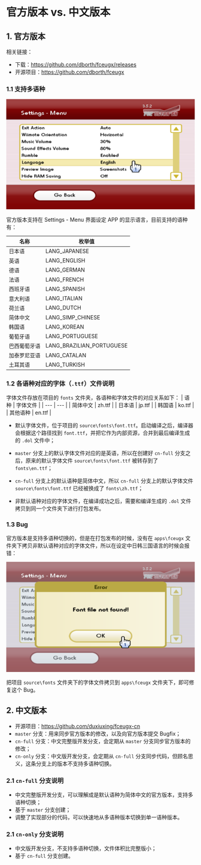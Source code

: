 # 官方版本 vs. 中文版本


## 1. 官方版本

相关链接：
- 下载：<https://github.com/dborth/fceugx/releases>
- 开源项目：<https://github.com/dborth/fceugx>

### 1.1 支持多语种

![设定语言](./set-language.png)

官方版本支持在 Settings - Menu 界面设定 APP 的显示语言，目前支持的语种有：

| 名称 | 枚举值 |
| --- | --- |
| 日本语 | LANG_JAPANESE |
| 英语 | LANG_ENGLISH |
| 德语 | LANG_GERMAN |
| 法语 | LANG_FRENCH |
| 西班牙语 | LANG_SPANISH |
| 意大利语 | LANG_ITALIAN |
| 荷兰语 | LANG_DUTCH |
| 简体中文 | LANG_SIMP_CHINESE |
| 韩国语 | LANG_KOREAN |
| 葡萄牙语 | LANG_PORTUGUESE |
| 巴西葡萄牙语 | LANG_BRAZILIAN_PORTUGUESE |
| 加泰罗尼亚语 | LANG_CATALAN |
| 土耳其语 | LANG_TURKISH |

### 1.2 各语种对应的字体（`.ttf`）文件说明

字体文件存放在项目的 `fonts` 文件夹，各语种和字体文件的对应关系如下：
| 语种 | 字体文件 |
| --- | --- |
| 简体中文 | zh.ttf |
| 日本语 | jp.ttf |
| 韩国语 | ko.ttf |
| 其他语种 | en.ttf |

- 默认字体文件，位于项目的 `source\fonts\font.ttf`。启动编译之后，编译器会根据这个路径找到 `font.ttf`，并把它作为内部资源，合并到最后编译生成的 `.dol` 文件中；

- `master` 分支上的默认字体文件对应的是英语，所以在创建好 `cn-full` 分支之后，原来的默认字体文件 `source\fonts\font.ttf` 被转存到了 `fonts\en.ttf`；

- `cn-full` 分支上的默认语种是简体中文，所以 `cn-full` 分支上的默认字体文件 `source\fonts\font.ttf` 已经被换成了 `fonts\zh.ttf`；

- 非默认语种对应的字体文件，在编译成功之后，需要和编译生成的 `.dol` 文件拷贝到同一个文件夹下进行打包发布。

### 1.3 Bug

官方版本是支持多语种切换的，但是在打包发布的时候，没有在 `apps\fceugx` 文件夹下拷贝非默认语种对应的字体文件，所以在设定中日韩三国语言的时候会报错：

![找不到字体文件](./font-file-not-found.png)

把项目 `source\fonts` 文件夹下的字体文件拷贝到 `apps\fceugx` 文件夹下，即可修复这个 Bug。

## 2. 中文版本

- 开源项目：<https://github.com/duxiuxing/fceugx-cn>
- `master` 分支：用来同步官方版本的修改，以及向官方版本提交 Bugfix；
- `cn-full` 分支：中文完整版开发分支，会定期从 `master` 分支同步官方版本的修改；
- `cn-only` 分支：中文版开发分支，会定期从 `cn-full` 分支同步代码，但顾名思义，这条分支上的版本不支持多语种切换。

### 2.1 `cn-full` 分支说明

- 中文完整版开发分支，可以理解成是默认语种为简体中文的官方版本，支持多语种切换；
- 基于 `master` 分支创建；
- 调整了实现部分的代码，可以快速地从多语种版本切换到单一语种版本。


### 2.1 `cn-only` 分支说明

- 中文版开发分支，不支持多语种切换，文件体积比完整版小；
- 基于 `cn-full` 分支创建。
